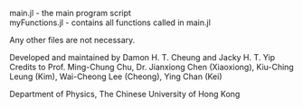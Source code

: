 main.jl - the main program script  
myFunctions.jl - contains all functions called in main.jl

Any other files are not necessary.

Developed and maintained by Damon H. T. Cheung and Jacky H. T. Yip   
Credits to Prof. Ming-Chung Chu, Dr. Jianxiong Chen (Xiaoxiong), Kiu-Ching Leung (Kim), Wai-Cheong Lee (Cheong), Ying Chan (Kei)

Department of Physics, The Chinese University of Hong Kong
